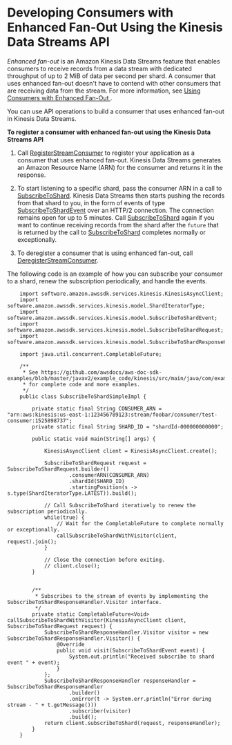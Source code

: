 # Developing Consumers with Enhanced Fan\-Out Using the Kinesis Data Streams API<a name="building-enhanced-consumers-api"></a>

*Enhanced fan\-out* is an Amazon Kinesis Data Streams feature that enables consumers to receive records from a data stream with dedicated throughput of up to 2 MiB of data per second per shard\. A consumer that uses enhanced fan\-out doesn't have to contend with other consumers that are receiving data from the stream\. For more information, see [Using Consumers with Enhanced Fan\-Out ](introduction-to-enhanced-consumers.md)\.

You can use API operations to build a consumer that uses enhanced fan\-out in Kinesis Data Streams\.

**To register a consumer with enhanced fan\-out using the Kinesis Data Streams API**

1. Call [RegisterStreamConsumer](http://docs.aws.amazon.com/kinesis/latest/APIReference/API_RegisterStreamConsumer.html) to register your application as a consumer that uses enhanced fan\-out\. Kinesis Data Streams generates an Amazon Resource Name \(ARN\) for the consumer and returns it in the response\.

1. To start listening to a specific shard, pass the consumer ARN in a call to [SubscribeToShard](http://docs.aws.amazon.com/kinesis/latest/APIReference/API_SubscribeToShard.html)\. Kinesis Data Streams then starts pushing the records from that shard to you, in the form of events of type [SubscribeToShardEvent](http://docs.aws.amazon.com/kinesis/latest/APIReference/API_SubscribeToShardEvent.html) over an HTTP/2 connection\. The connection remains open for up to 5 minutes\. Call [SubscribeToShard](http://docs.aws.amazon.com/kinesis/latest/APIReference/API_SubscribeToShard.html) again if you want to continue receiving records from the shard after the `future` that is returned by the call to [SubscribeToShard](http://docs.aws.amazon.com/kinesis/latest/APIReference/API_SubscribeToShard.html) completes normally or exceptionally\.

1. To deregister a consumer that is using enhanced fan\-out, call [DeregisterStreamConsumer](http://docs.aws.amazon.com/kinesis/latest/APIReference/API_DeregisterStreamConsumer.html)\.

The following code is an example of how you can subscribe your consumer to a shard, renew the subscription periodically, and handle the events\.

```
    import software.amazon.awssdk.services.kinesis.KinesisAsyncClient;
    import software.amazon.awssdk.services.kinesis.model.ShardIteratorType;
    import software.amazon.awssdk.services.kinesis.model.SubscribeToShardEvent;
    import software.amazon.awssdk.services.kinesis.model.SubscribeToShardRequest;
    import software.amazon.awssdk.services.kinesis.model.SubscribeToShardResponseHandler;
     
    import java.util.concurrent.CompletableFuture;
     
    /**
     * See https://github.com/awsdocs/aws-doc-sdk-examples/blob/master/javav2/example_code/kinesis/src/main/java/com/example/kinesis/KinesisStreamEx.java
     * for complete code and more examples.
     */
    public class SubscribeToShardSimpleImpl {
     
        private static final String CONSUMER_ARN = "arn:aws:kinesis:us-east-1:123456789123:stream/foobar/consumer/test-consumer:1525898737";
        private static final String SHARD_ID = "shardId-000000000000";
     
        public static void main(String[] args) {
     
            KinesisAsyncClient client = KinesisAsyncClient.create();
     
            SubscribeToShardRequest request = SubscribeToShardRequest.builder()
                    .consumerARN(CONSUMER_ARN)
                    .shardId(SHARD_ID)
                    .startingPosition(s -> s.type(ShardIteratorType.LATEST)).build();
     
            // Call SubscribeToShard iteratively to renew the subscription periodically.
            while(true) {
                // Wait for the CompletableFuture to complete normally or exceptionally.
                callSubscribeToShardWithVisitor(client, request).join();
            }
     
            // Close the connection before exiting.
            // client.close();
        }
     
     
        /**
         * Subscribes to the stream of events by implementing the SubscribeToShardResponseHandler.Visitor interface.
         */
        private static CompletableFuture<Void> callSubscribeToShardWithVisitor(KinesisAsyncClient client, SubscribeToShardRequest request) {
            SubscribeToShardResponseHandler.Visitor visitor = new SubscribeToShardResponseHandler.Visitor() {
                @Override
                public void visit(SubscribeToShardEvent event) {
                    System.out.println("Received subscribe to shard event " + event);
                }
            };
            SubscribeToShardResponseHandler responseHandler = SubscribeToShardResponseHandler
                    .builder()
                    .onError(t -> System.err.println("Error during stream - " + t.getMessage()))
                    .subscriber(visitor)
                    .build();
            return client.subscribeToShard(request, responseHandler);
        }
    }
```